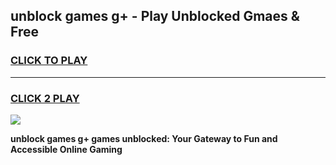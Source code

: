 
## unblock games g+ - Play Unblocked Gmaes & Free
<h3>
<a href="https://premium.freeplayer.one?title=unblock_games_g+&ref=20F">CLICK TO PLAY</a></h3>
<hr>

<h3>
<a href="https://premium.freeplayer.one?title=unblock_games_g+&ref=20F">CLICK 2 PLAY</a>
  
</h3>

<a href="https://premium.freeplayer.one?title=unblock_games_g+&ref=20F/"><img src="https://clearcache.store/games.png"></a>


**unblock games g+ games unblocked: Your Gateway to Fun and Accessible Online Gaming**
